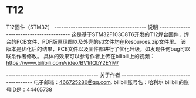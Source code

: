 # T12
T12固件（STM32）
--------------------------------------- 说明 ----------------------------------------
这是基于STM32F103C8T6开发的T12焊台固件，焊台的PCB文件、PDF版原理图以及外壳的stl文件均在Resources.zip文件里。
该版本是优化后的结果，PCB文件以及固件都进行了优化升级，如发现任何bug可以联系作者修改。
具体的效果可以参考作者上传在bilibili上的视频：https://www.bilibili.com/video/BV1ifQbY2EYM/

--------------------------------------- 关于作者 ----------------------------------------
电子邮箱：466725280@qq.com.
bilibili账号名：哈利尔
bilibili的账号ID是：44405738
